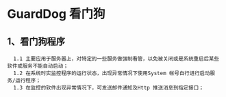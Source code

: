 # GuardDog  看门狗

## 1、看门狗程序
      1.1 主要应用于服务器上，对特定的一些服务做强制看管，以免被关闭或是系统重启后某些软件或服务不能自动启动；
      1.2 在系统时实监控程序的运行状态，出现异常情况下使用System 帐号自行进行启动服务/运行程序；
      1.3 在监控的软件出现异常情况下，可发送邮件通知及Http 推送消息到指定接口；

